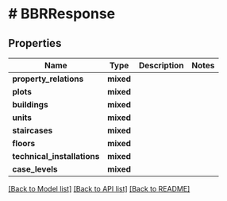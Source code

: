 # # BBRResponse

## Properties

Name | Type | Description | Notes
------------ | ------------- | ------------- | -------------
**property_relations** | **mixed** |  |
**plots** | **mixed** |  |
**buildings** | **mixed** |  |
**units** | **mixed** |  |
**staircases** | **mixed** |  |
**floors** | **mixed** |  |
**technical_installations** | **mixed** |  |
**case_levels** | **mixed** |  |

[[Back to Model list]](../../README.md#models) [[Back to API list]](../../README.md#endpoints) [[Back to README]](../../README.md)

